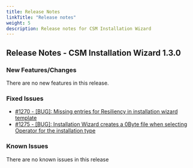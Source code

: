 ```yaml
---
title: Release Notes
linkTitle: "Release notes"
weight: 5
description: Release notes for CSM Installation Wizard
---
```


## Release Notes - CSM Installation Wizard 1.3.0







### New Features/Changes

There are no new features in this release.

### Fixed Issues

- [#1270 - [BUG]: Missing entries for Resiliency in installation wizard template](https://github.com/dell/csm/issues/1270)
- [#1275 - [BUG]: Installation Wizard creates a 0Byte file when selecting Operator for the installation type](https://github.com/dell/csm/issues/1275)

### Known Issues

There are no known issues in this release



